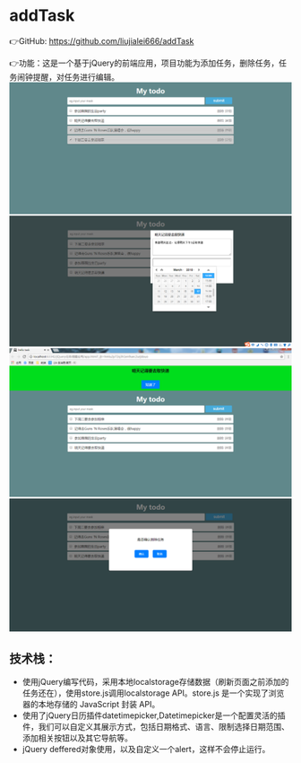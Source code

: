 # addTask
👉GitHub: https://github.com/liujialei666/addTask

👉功能：这是一个基于jQuery的前端应用，项目功能为添加任务，删除任务，任务闹钟提醒，对任务进行编辑。
![图片预览](https://github.com/liujialei666/addTask/blob/master/showImags/1.png)
![图片预览](https://github.com/liujialei666/addTask/blob/master/showImags/2.png)
![图片预览](https://github.com/liujialei666/addTask/blob/master/showImags/3.png)
![图片预览](https://github.com/liujialei666/addTask/blob/master/showImags/4.png)

## 技术栈：
- 使用jQuery编写代码，采用本地localstorage存储数据（刷新页面之前添加的任务还在），使用store.js调用localstorage API。store.js 是一个实现了浏览器的本地存储的 JavaScript 封装 API。
- 使用了jQuery日历插件datetimepicker,Datetimepicker是一个配置灵活的插件，我们可以自定义其展示方式，包括日期格式、语言、限制选择日期范围、添加相关按钮以及其它导航等。
- jQuery deffered对象使用，以及自定义一个alert，这样不会停止运行。
